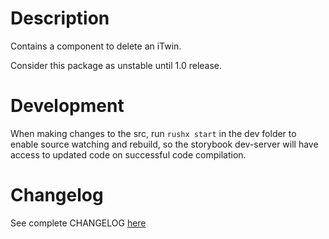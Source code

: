 # Description

Contains a component to delete an iTwin.

Consider this package as unstable until 1.0 release.

# Development

When making changes to the src, run `rushx start` in the dev folder to enable source watching and rebuild, so the storybook dev-server will have access to updated code on successful code compilation.

# Changelog

See complete CHANGELOG [here](https://github.com/iTwin/admin-components-react/blob/main/packages/modules/delete-itwin/CHANGELOG.md)
